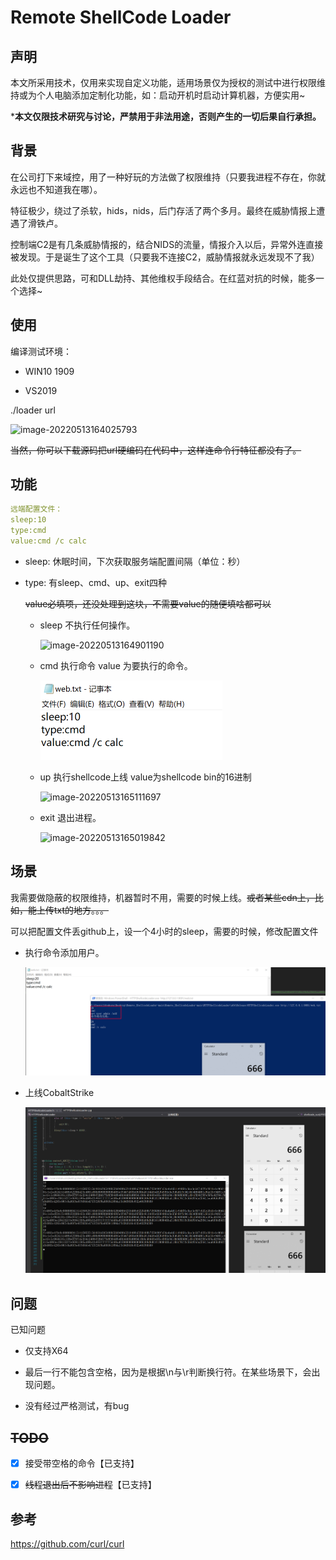 # Remote ShellCode Loader

## 声明

本文所采用技术，仅用来实现自定义功能，适用场景仅为授权的测试中进行权限维持或为个人电脑添加定制化功能，如：启动开机时启动计算机器，方便实用~

***本文仅限技术研究与讨论，严禁用于非法用途，否则产生的一切后果自行承担。**

## 背景

​	在公司打下来域控，用了一种好玩的方法做了权限维持（只要我进程不存在，你就永远也不知道我在哪）。

​	特征极少，绕过了杀软，hids，nids，后门存活了两个多月。最终在威胁情报上遭遇了滑铁卢。

​	控制端C2是有几条威胁情报的，结合NIDS的流量，情报介入以后，异常外连直接被发现。于是诞生了这个工具（只要我不连接C2，威胁情报就永远发现不了我）

​	此处仅提供思路，可和DLL劫持、其他维权手段结合。在红蓝对抗的时候，能多一个选择~

## 使用

编译测试环境：

- WIN10 1909

- VS2019

./loader url

![image-20220513164025793](./README.assets/image-20220513164025793.png)

~~当然，你可以下载源码把url硬编码在代码中，这样连命令行特征都没有了。~~

## 功能

 ```yaml
 远端配置文件：
 sleep:10
 type:cmd
 value:cmd /c calc
 ```

- sleep: 休眠时间，下次获取服务端配置间隔（单位：秒）

- type: 有sleep、cmd、up、exit四种

  ​	~~value必填项，还没处理到这块，不需要value的随便填啥都可以~~

  - sleep	不执行任何操作。

    ![image-20220513164901190](./README.assets/image-20220513164901190.png)

  - cmd     执行命令 value 为要执行的命令。

    ![image-20220615103526984](./README.assets/image-20220615103526984.png)

  - up        执行shellcode上线 value为shellcode bin的16进制

    ![image-20220513165111697](./README.assets/image-20220513165111697.png)

  - exit      退出进程。

    ![image-20220513165019842](./README.assets/image-20220513165019842.png)

## 场景

我需要做隐蔽的权限维持，机器暂时不用，需要的时候上线。~~或者某些cdn上，比如，能上传txt的地方。。。~~

可以把配置文件丢github上，设一个4小时的sleep，需要的时候，修改配置文件

- 执行命令添加用户。

  ![image-20220615104154544](./README.assets/image-20220615104154544.png)

- 上线CobaltStrike

  ![image-20220617142852046](./README.assets/image-20220617142852046.png)



## 问题

已知问题

- 仅支持X64

- 最后一行不能包含空格，因为是根据\n与\r判断换行符。在某些场景下，会出现问题。

- 没有经过严格测试，有bug



  

## ~~TODO~~

- [x] 接受带空格的命令【已支持】
- [x] ~~线程退出后不影响进程~~【已支持】



## 参考

https://github.com/curl/curl
